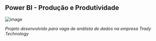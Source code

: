 ## Power BI - Produção e Produtividade


![image](https://user-images.githubusercontent.com/83425571/180024846-7b213f4e-7a63-4e82-b308-1f3ef05f7691.png)

*Projeto desenvolvido para vaga de análista de dados na empresa Trady Technology*
